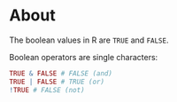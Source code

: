 # About

The boolean values in R are `TRUE` and `FALSE`.



Boolean operators are single characters:

```R
TRUE & FALSE # FALSE (and)
TRUE | FALSE # TRUE (or)
!TRUE # FALSE (not)
```

